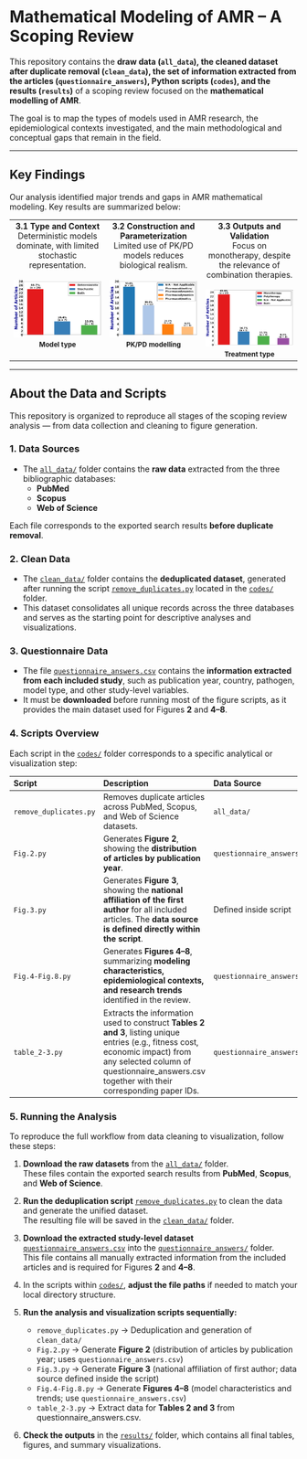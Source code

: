 # Mathematical Modeling of AMR – A Scoping Review

This repository contains the **draw data (`all_data`), the cleaned dataset after duplicate removal (`clean_data`), the set of information extracted from the articles (`questionnaire_answers`), Python scripts (`codes`), and the results (`results`)** of a scoping review focused on the **mathematical modelling of AMR**.  

The goal is to map the types of models used in AMR research, the epidemiological contexts investigated, and the main methodological and conceptual gaps that remain in the field.

---

## Key Findings

Our analysis identified major trends and gaps in AMR mathematical modeling. Key results are summarized below:


<table>
<tr>

<!-- 3.1 -->
<td align="center" valign="top" width="33%">
<b>3.1 Type and Context</b><br>
Deterministic models dominate, with limited stochastic representation.<br><br>
<img src="results/Fig.4-a.png" width="300"/><br>
<small><b>Model type</b></small>
</td>

<!-- 3.2 -->
<td align="center" valign="top" width="33%">
<b>3.2 Construction and Parameterization</b><br>
Limited use of PK/PD models reduces biological realism.<br><br>
<img src="results/Fig.7-b.png" width="300"/><br>
<small><b>PK/PD modelling</b></small>
</td>

<!-- 3.3 -->
<td align="center" valign="top" width="33%">
<b>3.3 Outputs and Validation</b><br>
Focus on monotherapy, despite the relevance of combination therapies.<br><br>
<img src="results/Fig.8.png" width="300"/><br>
<small><b>Treatment type</b></small>
</td>

</tr>
</table>

---

## About the Data and Scripts

This repository is organized to reproduce all stages of the scoping review analysis — from data collection and cleaning to figure generation.

### 1. Data Sources

- The [`all_data/`](all_data/) folder contains the **raw data** extracted from the three bibliographic databases:
  - **PubMed**
  - **Scopus**
  - **Web of Science**

Each file corresponds to the exported search results **before duplicate removal**.

### 2. Clean Data

- The [`clean_data/`](clean_data/) folder contains the **deduplicated dataset**, generated after running the script [`remove_duplicates.py`](codes/remove_duplicates.py) located in the [`codes/`](codes/) folder.  
- This dataset consolidates all unique records across the three databases and serves as the starting point for descriptive analyses and visualizations.

### 3. Questionnaire Data

- The file [`questionnaire_answers.csv`](questionnaire_answers/questionnaire_answers.csv) contains the **information extracted from each included study**, such as publication year, country, pathogen, model type, and other study-level variables.  
- It must be **downloaded** before running most of the figure scripts, as it provides the main dataset used for Figures **2** and **4–8**.

### 4. Scripts Overview

Each script in the [`codes/`](codes/) folder corresponds to a specific analytical or visualization step:

| Script | Description | Data Source |
|:--------|:-------------|:-------------|
| `remove_duplicates.py` | Removes duplicate articles across PubMed, Scopus, and Web of Science datasets. | `all_data/` |
| `Fig.2.py` | Generates **Figure 2**, showing the **distribution of articles by publication year**. | `questionnaire_answers.csv` |
| `Fig.3.py` | Generates **Figure 3**, showing the **national affiliation of the first author** for all included articles. The **data source is defined directly within the script**. | Defined inside script |
| `Fig.4-Fig.8.py` | Generates **Figures 4–8**, summarizing **modeling characteristics, epidemiological contexts, and research trends** identified in the review. | `questionnaire_answers.csv` |
| `table_2-3.py` | Extracts the information used to construct **Tables 2 and 3**, listing unique entries (e.g., fitness cost, economic impact) from any selected column of questionnaire_answers.csv together with their corresponding paper IDs. | `questionnaire_answers.csv` |

### 5. Running the Analysis

To reproduce the full workflow from data cleaning to visualization, follow these steps:

1. **Download the raw datasets** from the [`all_data/`](all_data/) folder.  
   These files contain the exported search results from **PubMed**, **Scopus**, and **Web of Science**.

2. **Run the deduplication script** [`remove_duplicates.py`](codes/remove_duplicates.py) to clean the data and generate the unified dataset.  
   The resulting file will be saved in the [`clean_data/`](clean_data/) folder.

3. **Download the extracted study-level dataset** [`questionnaire_answers.csv`](questionnaire_answers/questionnaire_answers.csv) into the [`questionnaire_answers/`](questionnaire_answers/) folder.  
   This file contains all manually extracted information from the included articles and is required for Figures **2** and **4–8**.

4. In the scripts within [`codes/`](codes/), **adjust the file paths** if needed to match your local directory structure.

5. **Run the analysis and visualization scripts sequentially:**
   - `remove_duplicates.py` → Deduplication and generation of `clean_data/`  
   - `Fig.2.py` → Generate **Figure 2** (distribution of articles by publication year; uses `questionnaire_answers.csv`)  
   - `Fig.3.py` → Generate **Figure 3** (national affiliation of first author; data source defined inside the script)  
   - `Fig.4-Fig.8.py` → Generate **Figures 4–8** (model characteristics and trends; use `questionnaire_answers.csv`)
   - `table_2-3.py` → Extract data for **Tables 2 and 3** from questionnaire_answers.csv.

6. **Check the outputs** in the [`results/`](results/) folder, which contains all final tables, figures, and summary visualizations.

